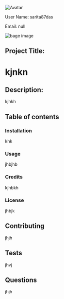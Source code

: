  
 
![Avatar](https://avatars0.githubusercontent.com/u/61389363?v=4)
 
User Name: sarita87das
 
Email: null


![bage image](https://img.shields.io/static/v1?label=Version&message=jkj&color=<COLOR>) 
## Project Title:

 # kjnkn 
 
## Description: 

 kjhkh 
 
## Table of contents
 
### Installation

 khk
 

### Usage
 
 jhbjhb
 
### Credits 
 
 kjhbkh
 
### License 
 
 jhbjk
 
## Contributing 
 
 jhjh
 
## Tests 
 
 jhvj
 
## Questions 
 
 jhjh